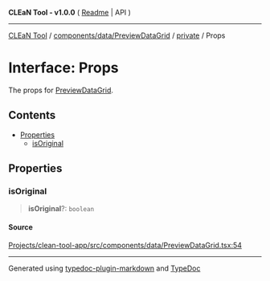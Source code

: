 **CLEaN Tool - v1.0.0** ( [Readme](../../../../../README.md) \| API )

***

[CLEaN Tool](../../../../../modules.md) / [components/data/PreviewDataGrid](../../README.md) / [private](../README.md) / Props

# Interface: Props

The props for [PreviewDataGrid](../../functions/PreviewDataGrid.md).

## Contents

- [Properties](Props.md#properties)
  - [isOriginal](Props.md#isoriginal)

## Properties

### isOriginal

> **isOriginal**?: `boolean`

#### Source

[Projects/clean-tool-app/src/components/data/PreviewDataGrid.tsx:54](https://github.com/yuckyh/clean-tool-app/)

***

Generated using [typedoc-plugin-markdown](https://www.npmjs.com/package/typedoc-plugin-markdown) and [TypeDoc](https://typedoc.org/)
